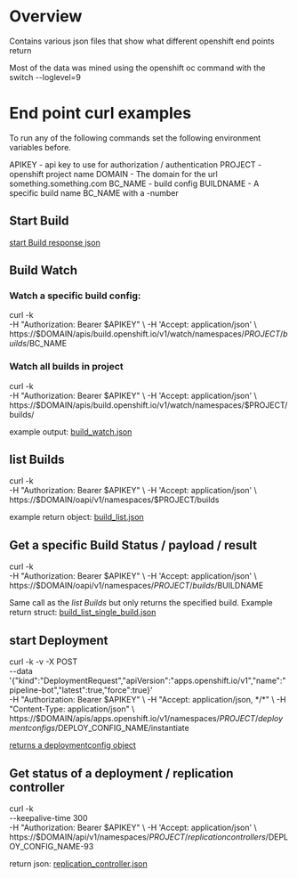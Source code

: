 # Overview

Contains various json files that show what different openshift 
end points return

Most of the data was mined using the openshift oc command with the
switch --loglevel=9

# End point curl examples

To run any of the following commands set the following environment 
variables before.

APIKEY - api key to use for authorization / authentication
PROJECT - openshift project name
DOMAIN - The domain for the url  something.something.com
BC_NAME - build config
BUILDNAME - A specific build name BC_NAME with a -number

## Start Build

[start Build response json](./start_build_response.json)

## Build Watch

### Watch a specific build config:

curl -k \
    -H "Authorization: Bearer $APIKEY" \
    -H 'Accept: application/json' \
    https://$DOMAIN/apis/build.openshift.io/v1/watch/namespaces/$PROJECT/builds/$BC_NAME

### Watch all builds in project

curl -k \
    -H "Authorization: Bearer $APIKEY" \
    -H 'Accept: application/json' \
    https://$DOMAIN/apis/build.openshift.io/v1/watch/namespaces/$PROJECT/builds/

example output: [build_watch.json](./build_watch.json)

## list Builds

curl -k \
    -H "Authorization: Bearer $APIKEY" \
    -H 'Accept: application/json' \
    https://$DOMAIN/oapi/v1/namespaces/$PROJECT/builds

example return object: [build_list.json](./build_list.json)

## Get a specific Build Status / payload / result

curl -k \
    -H "Authorization: Bearer $APIKEY" \
    -H 'Accept: application/json' \
    https://$DOMAIN/oapi/v1/namespaces/$PROJECT/builds/$BUILDNAME

Same call as the *list Builds* but only returns the specified build. Example return struct: 
[build_list_single_build.json](build_list_single_build.json)

## start Deployment

curl -k -v -X POST  \
    --data '{"kind":"DeploymentRequest","apiVersion":"apps.openshift.io/v1","name":"pipeline-bot","latest":true,"force":true}' \
    -H "Authorization: Bearer $APIKEY" \
    -H "Accept: application/json, */*" \
    -H "Content-Type: application/json" \
    https://$DOMAIN/apis/apps.openshift.io/v1/namespaces/$PROJECT/deploymentconfigs/$DEPLOY_CONFIG_NAME/instantiate

[returns a deploymentconfig object](deployment_init_payload.json)

## Get status of a deployment / replication controller

curl -k \
    --keepalive-time 300 \
    -H "Authorization: Bearer $APIKEY" \
    -H 'Accept: application/json' \
    https://$DOMAIN/api/v1/namespaces/$PROJECT/replicationcontrollers/$DEPLOY_CONFIG_NAME-93

return json: [replication_controller.json](./replication_controller.json)


